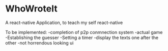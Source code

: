 # WhoWroteIt
A react-native Application, to teach my self react-native

To be implemented:
  -completion of p2p conmnection system
  -actual game
    -Establishing the guesser
    -Setting a timer
    -display the texts one after the other
  -not horrendous looking ui
